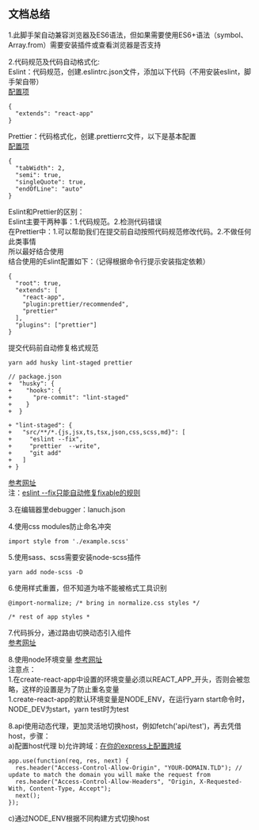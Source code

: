 ## 文档总结
1.此脚手架自动兼容浏览器及ES6语法，但如果需要使用ES6+语法（symbol、Array.from）需要安装插件或查看浏览器是否支持<br>

2.代码规范及代码自动格式化:<br>
Eslint：代码规范，创建.eslintrc.json文件，添加以下代码（不用安装eslint，脚手架自带）<br>
[配置项](https://cn.eslint.org/docs/user-guide/configuring)
```
{
  "extends": "react-app"
}
```

Prettier：代码格式化，创建.prettierrc文件，以下是基本配置<br>
[配置项](https://prettier.io/docs/en/options.html)
```
{
  "tabWidth": 2,
  "semi": true,
  "singleQuote": true,
  "endOfLine": "auto"
}
```

Eslint和Prettier的区别：<br>
Eslint主要干两种事：1.代码规范。2.检测代码错误<br>
在Prettier中：1.可以帮助我们在提交前自动按照代码规范修改代码。2.不做任何此类事情<br>
所以最好结合使用<br>
结合使用的Eslint配置如下：（记得根据命令行提示安装指定依赖）<br>
```
{
  "root": true,
  "extends": [
    "react-app",
    "plugin:prettier/recommended",
    "prettier"
  ],
  "plugins": ["prettier"]
}
```

提交代码前自动修复格式规范<br>
```
yarn add husky lint-staged prettier
```

```
// package.json
+  "husky": {
+    "hooks": {
+      "pre-commit": "lint-staged"
+    }
+  }

+ "lint-staged": {
+   "src/**/*.{js,jsx,ts,tsx,json,css,scss,md}": [
+     "eslint --fix",
+     "prettier  --write",
+     "git add"
+   ]
+ }
```
[参考网址](https://facebook.github.io/create-react-app/docs/setting-up-your-editor)<br>
注：[eslint --fix只能自动修复fixable的规则](https://cn.eslint.org/docs/rules/)

3.在编辑器里debugger：lanuch.json<br>

4.使用css modules防止命名冲突
```
import style from './example.scss'
```

5.使用sass、scss需要安装node-scss插件
```
yarn add node-scss -D
```

6.使用样式重置，但不知道为啥不能被格式工具识别
```
@import-normalize; /* bring in normalize.css styles */

/* rest of app styles *
```

7.代码拆分，通过路由切换动态引入组件<br>
[参考网址](https://serverless-stack.com/chapters/code-splitting-in-create-react-app.html)<br>

8.使用node环境变量
[参考网址](https://facebook.github.io/create-react-app/docs/adding-custom-environment-variables)<br>
注意点：<br>
1.在create-react-app中设置的环境变量必须以REACT_APP_开头，否则会被忽略，这样的设置是为了防止重名变量<br>
1.create-react-app的默认环境变量是NODE_ENV，在运行yarn start命令时，NODE_DEV为start，yarn test时为test<br>

8.api使用动态代理，更加灵活地切换host，例如fetch('api/test')，再去凭借host，步骤：<br>
a)配置host代理
b)允许跨域：[在你的express上配置跨域](https://enable-cors.org/server_expressjs.html)
```
app.use(function(req, res, next) {
  res.header("Access-Control-Allow-Origin", "YOUR-DOMAIN.TLD"); // update to match the domain you will make the request from
  res.header("Access-Control-Allow-Headers", "Origin, X-Requested-With, Content-Type, Accept");
  next();
});
```
c)通过NODE_ENV根据不同构建方式切换host